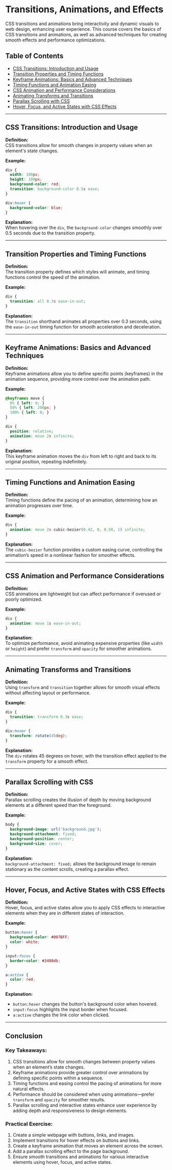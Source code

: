 
# Transitions, Animations, and Effects

CSS transitions and animations bring interactivity and dynamic visuals to web design, enhancing user experience. This course covers the basics of CSS transitions and animations, as well as advanced techniques for creating smooth effects and performance optimizations.

## Table of Contents
- [CSS Transitions: Introduction and Usage](#css-transitions-introduction-and-usage)
- [Transition Properties and Timing Functions](#transition-properties-and-timing-functions)
- [Keyframe Animations: Basics and Advanced Techniques](#keyframe-animations-basics-and-advanced-techniques)
- [Timing Functions and Animation Easing](#timing-functions-and-animation-easing)
- [CSS Animation and Performance Considerations](#css-animation-and-performance-considerations)
- [Animating Transforms and Transitions](#animating-transforms-and-transitions)
- [Parallax Scrolling with CSS](#parallax-scrolling-with-css)
- [Hover, Focus, and Active States with CSS Effects](#hover-focus-and-active-states-with-css-effects)

---

## CSS Transitions: Introduction and Usage

**Definition:**  
CSS transitions allow for smooth changes in property values when an element's state changes.

**Example:**
```css
div {
  width: 100px;
  height: 100px;
  background-color: red;
  transition: background-color 0.5s ease;
}

div:hover {
  background-color: blue;
}
```
**Explanation:**  
When hovering over the `div`, the `background-color` changes smoothly over 0.5 seconds due to the transition property.

---

## Transition Properties and Timing Functions

**Definition:**  
The transition property defines which styles will animate, and timing functions control the speed of the animation.

**Example:**
```css
div {
  transition: all 0.3s ease-in-out;
}
```
**Explanation:**  
The `transition` shorthand animates all properties over 0.3 seconds, using the `ease-in-out` timing function for smooth acceleration and deceleration.

---

## Keyframe Animations: Basics and Advanced Techniques

**Definition:**  
Keyframe animations allow you to define specific points (keyframes) in the animation sequence, providing more control over the animation path.

**Example:**
```css
@keyframes move {
  0% { left: 0; }
  50% { left: 200px; }
  100% { left: 0; }
}

div {
  position: relative;
  animation: move 2s infinite;
}
```
**Explanation:**  
This keyframe animation moves the `div` from left to right and back to its original position, repeating indefinitely.

---

## Timing Functions and Animation Easing

**Definition:**  
Timing functions define the pacing of an animation, determining how an animation progresses over time.

**Example:**
```css
div {
  animation: move 2s cubic-bezier(0.42, 0, 0.58, 1) infinite;
}
```
**Explanation:**  
The `cubic-bezier` function provides a custom easing curve, controlling the animation’s speed in a nonlinear fashion for smoother effects.

---

## CSS Animation and Performance Considerations

**Definition:**  
CSS animations are lightweight but can affect performance if overused or poorly optimized.

**Example:**
```css
div {
  animation: move 1s ease-in-out;
}
```
**Explanation:**  
To optimize performance, avoid animating expensive properties (like `width` or `height`) and prefer `transform` and `opacity` for smoother animations.

---

## Animating Transforms and Transitions

**Definition:**  
Using `transform` and `transition` together allows for smooth visual effects without affecting layout or performance.

**Example:**
```css
div {
  transition: transform 0.3s ease;
}

div:hover {
  transform: rotate(45deg);
}
```
**Explanation:**  
The `div` rotates 45 degrees on hover, with the transition effect applied to the `transform` property for a smooth effect.

---

## Parallax Scrolling with CSS

**Definition:**  
Parallax scrolling creates the illusion of depth by moving background elements at a different speed than the foreground.

**Example:**
```css
body {
  background-image: url('background.jpg');
  background-attachment: fixed;
  background-position: center;
  background-size: cover;
}
```
**Explanation:**  
`background-attachment: fixed;` allows the background image to remain stationary as the content scrolls, creating a parallax effect.

---

## Hover, Focus, and Active States with CSS Effects

**Definition:**  
Hover, focus, and active states allow you to apply CSS effects to interactive elements when they are in different states of interaction.

**Example:**
```css
button:hover {
  background-color: #007BFF;
  color: white;
}

input:focus {
  border-color: #3498db;
}

a:active {
  color: red;
}
```
**Explanation:**  
- `button:hover` changes the button's background color when hovered.
- `input:focus` highlights the input border when focused.
- `a:active` changes the link color when clicked.

---

## Conclusion

### Key Takeaways:
1. CSS transitions allow for smooth changes between property values when an element’s state changes.
2. Keyframe animations provide greater control over animations by defining specific points within a sequence.
3. Timing functions and easing control the pacing of animations for more natural effects.
4. Performance should be considered when using animations—prefer `transform` and `opacity` for smoother results.
5. Parallax scrolling and interactive states enhance user experience by adding depth and responsiveness to design elements.

### Practical Exercise:
1. Create a simple webpage with buttons, links, and images.
2. Implement transitions for hover effects on buttons and links.
3. Create a keyframe animation that moves an element across the screen.
4. Add a parallax scrolling effect to the page background.
5. Ensure smooth transitions and animations for various interactive elements using hover, focus, and active states.
